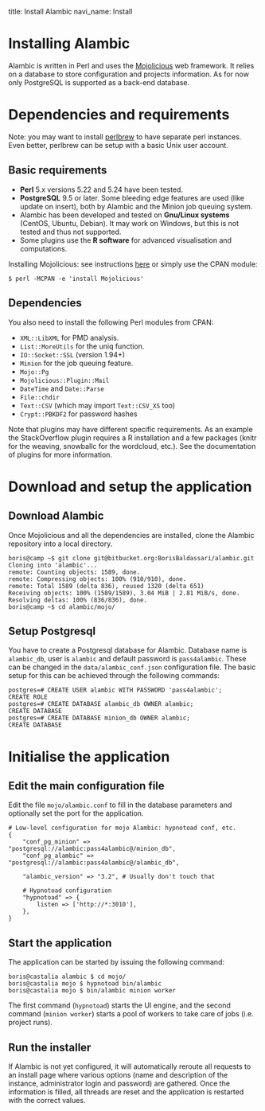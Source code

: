 title: Install Alambic
navi_name: Install


# Installing Alambic

Alambic is written in Perl and uses the [Mojolicious](http://mojolicio.us) web framework. It relies on a database to store configuration and projects information. As for now only PostgreSQL is supported as a back-end database.

# Dependencies and requirements

Note: you may want to install [perlbrew](http://perlbrew.pl/) to have separate perl instances. Even better, perlbrew can be setup with a basic Unix user account.

## Basic requirements

* **Perl** 5.x versions 5.22 and 5.24 have been tested.
* **PostgreSQL** 9.5 or later. Some bleeding edge features are used (like update on insert), both by Alambic and the Minion job queuing system.
* Alambic has been developed and tested on **Gnu/Linux systems** (CentOS, Ubuntu, Debian). It may work on Windows, but this is not tested and thus not supported.
* Some plugins use the **R software** for advanced visualisation and computations.

Installing Mojolicious: see instructions [here](https://github.com/kraih/mojo/wiki/Installation) or simply use the CPAN module:

    $ perl -MCPAN -e 'install Mojolicious'

## Dependencies

You also need to install the following Perl modules from CPAN:

* `XML::LibXML` for PMD analysis.
* `List::MoreUtils` for the uniq function.
* `IO::Socket::SSL` (version 1.94+)
* `Minion` for the job queuing feature.
* `Mojo::Pg`
* `Mojolicious::Plugin::Mail`
* `DateTime` and `Date::Parse`
* `File::chdir`
* `Text::CSV` (which may import `Text::CSV_XS` too)
* `Crypt::PBKDF2` for password hashes

Note that plugins may have different specific requirements. As an example the StackOverflow plugin requires a R installation and a few packages (knitr for the weaving, snowballc for the wordcloud, etc.). See the documentation of plugins for more information.


# Download and setup the application

## Download Alambic

Once Mojolicious and all the dependencies are installed, clone the Alambic repository into a local directory.

    boris@camp ~$ git clone git@bitbucket.org:BorisBaldassari/alambic.git
    Cloning into 'alambic'...
    remote: Counting objects: 1589, done.
    remote: Compressing objects: 100% (910/910), done.
    remote: Total 1589 (delta 836), reused 1320 (delta 651)
    Receiving objects: 100% (1589/1589), 3.04 MiB | 2.81 MiB/s, done.
    Resolving deltas: 100% (836/836), done.
    boris@camp ~$ cd alambic/mojo/

## Setup Postgresql

You have to create a Postgresql database for Alambic. Database name is `alambic_db`, user is `alambic` and default password is `pass4alambic`. These can be changed in the `data/alambic_conf.json` configuration file. The basic setup for this can be achieved through the following commands:

    postgres=# CREATE USER alambic WITH PASSWORD 'pass4alambic';
    CREATE ROLE
    postgres=# CREATE DATABASE alambic_db OWNER alambic;
    CREATE DATABASE
    postgres=# CREATE DATABASE minion_db OWNER alambic;
    CREATE DATABASE

# Initialise the application

## Edit the main configuration file

Edit the file `mojo/alambic.conf` to fill in the database parameters and optionally set the port for the application.

    # Low-level configuration for mojo Alambic: hypnotoad conf, etc.
    {
        "conf_pg_minion" => "postgresql://alambic:pass4alambic@/minion_db",
        "conf_pg_alambic" => "postgresql://alambic:pass4alambic@/alambic_db",

        "alambic_version" => "3.2", # Usually don't touch that

        # Hypnotoad configuration
        "hypnotoad" => {
            listen => ['http://*:3010'],
        },
    }

## Start the application

The application can be started by issuing the following command:

    boris@castalia alambic $ cd mojo/
    boris@castalia mojo $ hypnotoad bin/alambic
    boris@castalia mojo $ bin/alambic minion worker

The first command (`hypnotoad`) starts the UI engine, and the second command (`minion worker`) starts a pool of workers to take care of jobs (i.e. project runs).

## Run the installer

If Alambic is not yet configured, it will automatically reroute all requests to an install page where various options (name and description of the instance, administrator login and password) are gathered. Once the information is filled, all threads are reset and the application is restarted with the correct values.
